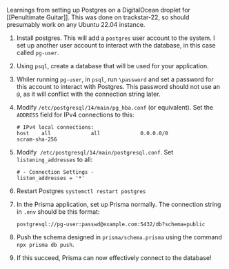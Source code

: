 Learnings from setting up Postgres on a DigitalOcean droplet for [[Penultimate Guitar]].  This was done on trackstar-22, so should presumably work on any Ubuntu 22.04 instance.

1. Install postgres. This will add a `postgres` user account to the system. I set up another user account to interact with the database, in this case called `pg-user`.
2. Using `psql`, create a database that will be used for your application.
3. Whiler running `pg-user`, in `psql`, run `\password` and set a password for this account to interact with Postgres.  This password should not use an `@`, as it will conflict with the connection string later.
4. Modify `/etc/postgresql/14/main/pg_hba.conf` (or equivalent). Set the `ADDRESS` field for IPv4 connections to this:

	```
	# IPv4 local connections:
	host    all             all             0.0.0.0/0              scram-sha-256
	```

2. Modify  `/etc/postgresql/14/main/postgresql.conf`.  Set `listening_addresses` to all:

	```
	# - Connection Settings -
	listen_addresses = '*'
	```

1. Restart Postgres `systemctl restart postgres`
2. In the Prisma application, set up Prisma normally.  The connection string in `.env` should be this format:

	```
	postgresql://pg-user:passwd@example.com:5432/db?schema=public
	```

1. Push the schema designed in `prisma/schema.prisma` using the command `npx prisma db push`.
2. If this succeed, Prisma can now effectively connect to the database!